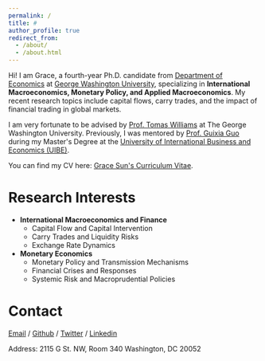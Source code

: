 ```yaml
---
permalink: /
title: #
author_profile: true
redirect_from: 
  - /about/
  - /about.html
---
```



Hi! I am Grace, a fourth-year Ph.D. candidate from [Department of Economics](https://economics.columbian.gwu.edu/) at [George Washington University](https://www.gwu.edu/), specializing in **International Macroeconomics, Monetary Policy, and Applied Macroeconomics**. My recent research topics include capital flows, carry trades, and the impact of financial trading in global markets.

I am very fortunate to be advised by [Prof. Tomas Williams](https://tomas-williams.com/) at The George Washington University. Previously, I was mentored by [Prof. Guixia Guo](https://iie.uibe.edu.cn/english/faculty/60682.htm) during my Master's Degree at the [University of International Business and Economics (UIBE)](https://english.uibe.edu.cn/).

You can find my CV here: [Grace Sun's Curriculum Vitae](../assets/Geyue_Sun_CV_20241212.pdf).




Research Interests
======
* **International Macroeconomics and Finance**
    * Capital Flow and Capital Intervention
    * Carry Trades and Liquidity Risks
    * Exchange Rate Dynamics
* **Monetary Economics**
    *  Monetary Policy and Transmission Mechanisms
    *  Financial Crises and Responses
    *  Systemic Risk and Macroprudential Policies 




Contact
======
[Email](mailto:geyuesun@gwu.edu) / [Github](https://github.com/GeyueSun) / [Twitter](https://x.com/geyue_sun) / [Linkedin](https://www.linkedin.com/in/geyuesun/)

Address: 2115 G St. NW, Room 340 Washington, DC 20052



